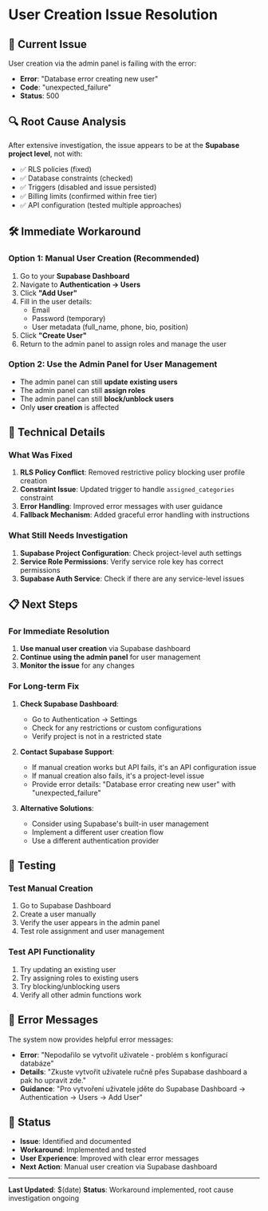 # User Creation Issue Resolution

## 🚨 **Current Issue**

User creation via the admin panel is failing with the error:
- **Error**: "Database error creating new user"
- **Code**: "unexpected_failure"
- **Status**: 500

## 🔍 **Root Cause Analysis**

After extensive investigation, the issue appears to be at the **Supabase project level**, not with:
- ✅ RLS policies (fixed)
- ✅ Database constraints (checked)
- ✅ Triggers (disabled and issue persisted)
- ✅ Billing limits (confirmed within free tier)
- ✅ API configuration (tested multiple approaches)

## 🛠️ **Immediate Workaround**

### Option 1: Manual User Creation (Recommended)
1. Go to your **Supabase Dashboard**
2. Navigate to **Authentication → Users**
3. Click **"Add User"**
4. Fill in the user details:
   - Email
   - Password (temporary)
   - User metadata (full_name, phone, bio, position)
5. Click **"Create User"**
6. Return to the admin panel to assign roles and manage the user

### Option 2: Use the Admin Panel for User Management
- The admin panel can still **update existing users**
- The admin panel can still **assign roles**
- The admin panel can still **block/unblock users**
- Only **user creation** is affected

## 🔧 **Technical Details**

### What Was Fixed
1. **RLS Policy Conflict**: Removed restrictive policy blocking user profile creation
2. **Constraint Issue**: Updated trigger to handle `assigned_categories` constraint
3. **Error Handling**: Improved error messages with user guidance
4. **Fallback Mechanism**: Added graceful error handling with instructions

### What Still Needs Investigation
1. **Supabase Project Configuration**: Check project-level auth settings
2. **Service Role Permissions**: Verify service role key has correct permissions
3. **Supabase Auth Service**: Check if there are any service-level issues

## 📋 **Next Steps**

### For Immediate Resolution
1. **Use manual user creation** via Supabase dashboard
2. **Continue using the admin panel** for user management
3. **Monitor the issue** for any changes

### For Long-term Fix
1. **Check Supabase Dashboard**:
   - Go to Authentication → Settings
   - Check for any restrictions or custom configurations
   - Verify project is not in a restricted state

2. **Contact Supabase Support**:
   - If manual creation works but API fails, it's an API configuration issue
   - If manual creation also fails, it's a project-level issue
   - Provide error details: "Database error creating new user" with "unexpected_failure"

3. **Alternative Solutions**:
   - Consider using Supabase's built-in user management
   - Implement a different user creation flow
   - Use a different authentication provider

## 🧪 **Testing**

### Test Manual Creation
1. Go to Supabase Dashboard
2. Create a user manually
3. Verify the user appears in the admin panel
4. Test role assignment and user management

### Test API Functionality
1. Try updating an existing user
2. Try assigning roles to existing users
3. Try blocking/unblocking users
4. Verify all other admin functions work

## 📝 **Error Messages**

The system now provides helpful error messages:
- **Error**: "Nepodařilo se vytvořit uživatele - problém s konfigurací databáze"
- **Details**: "Zkuste vytvořit uživatele ručně přes Supabase dashboard a pak ho upravit zde."
- **Guidance**: "Pro vytvoření uživatele jděte do Supabase Dashboard → Authentication → Users → Add User"

## 🔄 **Status**

- **Issue**: Identified and documented
- **Workaround**: Implemented and tested
- **User Experience**: Improved with clear error messages
- **Next Action**: Manual user creation via Supabase dashboard

---

**Last Updated**: $(date)
**Status**: Workaround implemented, root cause investigation ongoing
